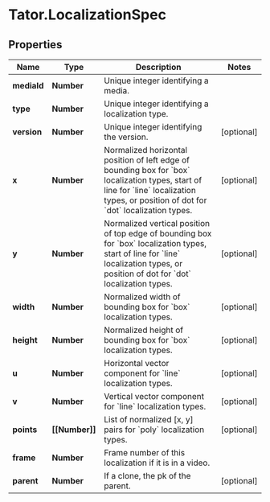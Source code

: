 # Tator.LocalizationSpec

## Properties

Name | Type | Description | Notes
------------ | ------------- | ------------- | -------------
**mediaId** | **Number** | Unique integer identifying a media. | 
**type** | **Number** | Unique integer identifying a localization type. | 
**version** | **Number** | Unique integer identifying the version. | [optional] 
**x** | **Number** | Normalized horizontal position of left edge of bounding box for &#x60;box&#x60; localization types, start of line for &#x60;line&#x60; localization types, or position of dot for &#x60;dot&#x60; localization types. | [optional] 
**y** | **Number** | Normalized vertical position of top edge of bounding box for &#x60;box&#x60; localization types, start of line for &#x60;line&#x60; localization types, or position of dot for &#x60;dot&#x60; localization types. | [optional] 
**width** | **Number** | Normalized width of bounding box for &#x60;box&#x60; localization types. | [optional] 
**height** | **Number** | Normalized height of bounding box for &#x60;box&#x60; localization types. | [optional] 
**u** | **Number** | Horizontal vector component for &#x60;line&#x60; localization types. | [optional] 
**v** | **Number** | Vertical vector component for &#x60;line&#x60; localization types. | [optional] 
**points** | **[[Number]]** | List of normalized [x, y] pairs for &#x60;poly&#x60; localization types. | [optional] 
**frame** | **Number** | Frame number of this localization if it is in a video. | 
**parent** | **Number** | If a clone, the pk of the parent. | [optional] 



